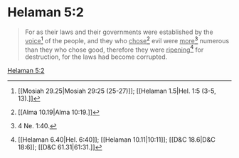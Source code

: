 # Helaman 5:2

> For as their laws and their governments were established by the <u>voice</u>[^a] of the people, and they who <u>chose</u>[^b] evil were <u>more</u>[^c] numerous than they who chose good, therefore they were <u>ripening</u>[^d] for destruction, for the laws had become corrupted.

[Helaman 5:2](https://www.churchofjesuschrist.org/study/scriptures/bofm/hel/5?lang=eng&id=p2#p2)


[^a]: [[Mosiah 29.25|Mosiah 29:25 (25-27)]]; [[Helaman 1.5|Hel. 1:5 (3-5, 13).]]
[^b]: [[Alma 10.19|Alma 10:19.]]
[^c]: 4 Ne. 1:40.
[^d]: [[Helaman 6.40|Hel. 6:40]]; [[Helaman 10.11|10:11]]; [[D&C 18.6|D&C 18:6]]; [[D&C 61.31|61:31.]]
